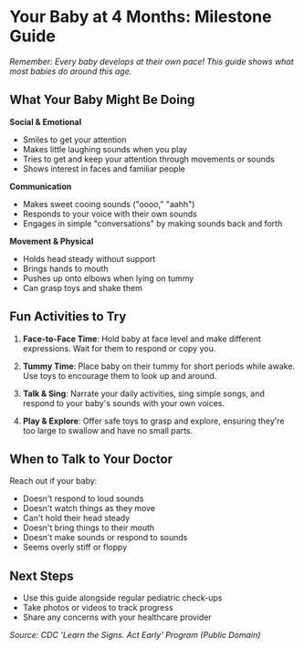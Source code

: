 # Your Baby at 4 Months: Milestone Guide

*Remember: Every baby develops at their own pace! This guide shows what most babies do around this age.*

## What Your Baby Might Be Doing

**Social & Emotional**
- Smiles to get your attention
- Makes little laughing sounds when you play
- Tries to get and keep your attention through movements or sounds
- Shows interest in faces and familiar people

**Communication**
- Makes sweet cooing sounds ("oooo," "aahh")
- Responds to your voice with their own sounds
- Engages in simple "conversations" by making sounds back and forth

**Movement & Physical**
- Holds head steady without support
- Brings hands to mouth
- Pushes up onto elbows when lying on tummy
- Can grasp toys and shake them

## Fun Activities to Try
1. **Face-to-Face Time**: Hold baby at face level and make different expressions. Wait for them to respond or copy you.

2. **Tummy Time**: Place baby on their tummy for short periods while awake. Use toys to encourage them to look up and around.

3. **Talk & Sing**: Narrate your daily activities, sing simple songs, and respond to your baby's sounds with your own voices.

4. **Play & Explore**: Offer safe toys to grasp and explore, ensuring they're too large to swallow and have no small parts.

## When to Talk to Your Doctor
Reach out if your baby:
- Doesn't respond to loud sounds
- Doesn't watch things as they move
- Can't hold their head steady
- Doesn't bring things to their mouth
- Doesn't make sounds or respond to sounds
- Seems overly stiff or floppy

## Next Steps
- Use this guide alongside regular pediatric check-ups
- Take photos or videos to track progress
- Share any concerns with your healthcare provider

*Source: CDC 'Learn the Signs. Act Early' Program (Public Domain)*